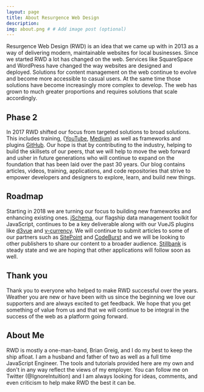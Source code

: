 ```yaml
---
layout: page
title: About Resurgence Web Design
description:
img: about.png # # Add image post (optional)
---
```

Resurgence Web Design (RWD) is an idea that we came up with in 2013 as a way of delivering modern, maintainable websites for local businesses.  Since we started RWD a lot has changed on the web.  Services like SquareSpace and WordPress have changed the way websites are designed and deployed.  Solutions for content management on the web continue to evolve and become more accessible to casual users.  At the same time those solutions have become increasingly more complex to develop.  The web has grown to much greater proportions and requires solutions that scale accordingly.

## Phase 2
In 2017 RWD shifted our focus from targeted solutions to broad solutions.  This includes training, ([YouTube](http://youtube.com/ignoreintuition2), [Medium](https://medium.com/@ignoreintuition)) as well as frameworks and plugins [GitHub](http://github.com/ignoreintuition).  Our hope is that by contributing to the industry, helping to build the skillsets of our peers, that we will help to move the web forward and usher in future generations who will continue to expand on the foundation that has been laid over the past 30 years.  Our blog contains articles, videos, training, applications, and code repositories that strive to empower developers and designers to explore, learn, and build new things.

## Roadmap
Starting in 2018 we are turning our focus to building new frameworks and enhancing existing ones.  [jSchema](https://github.com/ignoreintuition/jSchema), our flagship data management toolkit for JavaScript, continues to be a key deliverable along with our VueJS plugins like [d3vue](https://github.com/ignoreintuition/d3vue) and [v-currency](https://github.com/ignoreintuition/v-currency).  We will continue to submit articles to some of our partners such as [SitePoint](https://www.sitepoint.com/) and [CodeBurst](http://codeburst.io/) and we will be looking to other publishers to share our content to a broader audience.  [Stillbank](https://resurgencewebdesignc.ipage.com/stillbank/) is steady state and we are hoping that other applications will follow soon as well.  

## Thank you
Thank you to everyone who helped to make RWD successful over the years.  Weather you are new or have been with us since the beginning we love our supporters and are always excited to get feedback.  We hope that you get something of value from us and that we will continue to be integral in the success of the web as a platform going forward.

## About Me
RWD is mostly a one-man-band, Brian Greig, and I do my best to keep the ship afloat.  I am a husband and father of two as well as a full time JavaScript Engineer.  The tools and tutorials provided here are my own and don't in any way reflect the views of my employer.  You can follow me on Twitter (@IgnoreIntuition) and I am always looking for ideas, comments, and even criticism to help make RWD the best it can be.  
